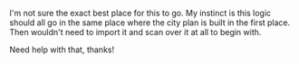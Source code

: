 I'm not sure the exact best place for this to go. My instinct is this logic should all go in the same place where the city plan is built in the first place. Then wouldn't need to import it and scan over it at all to begin with. 

Need help with that, thanks!